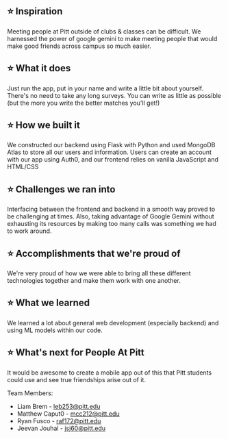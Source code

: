 ## ⭐️ Inspiration
Meeting people at Pitt outside of clubs & classes can be difficult. We harnessed the power of google gemini to make meeting people that would make good friends across campus so much easier. 

## ⭐️ What it does
Just run the app, put in your name and write a little bit about yourself. There's no need to take any long surveys. You can write as little as possible (but the more you write the better matches you'll get!)

## ⭐️ How we built it
We constructed our backend using Flask with Python and used MongoDB Atlas to store all our users and information. Users can create an account with our app using Auth0, and our frontend relies on vanilla JavaScript and HTML/CSS

## ⭐️ Challenges we ran into
Interfacing between the frontend and backend in a smooth way proved to be challenging at times. Also, taking advantage of Google Gemini without exhausting its resources by making too many calls was something we had to work around. 

## ⭐️ Accomplishments that we're proud of
We're very proud of how we were able to bring all these different technologies together and make them work with one another. 

## ⭐️ What we learned
We learned a lot about general web development (especially backend) and using ML models within our code. 

## ⭐️ What's next for People At Pitt
It would be awesome to create a mobile app out of this that Pitt students could use and see true friendships arise out of it. 

Team Members:
* Liam Brem - leb253@pitt.edu
* Matthew Caput0 - mcc212@pitt.edu
* Ryan Fusco - raf172@pitt.edu
* Jeevan Jouhal - jsj60@pitt.edu
